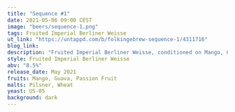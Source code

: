 ```yaml
---
title: "Sequence #1"
date: 2021-05-06 09:00 CEST
image: "beers/sequence-1.png"
tags: Fruited Imperial Berliner Weisse
ut_link: "https://untappd.com/b/folkingebrew-sequence-1/4311716"
blog_link:
description: "Fruited Imperial Berliner Weisse, conditioned on Mango, Guava and Passion Fruit."
style: Fruited Imperial Berliner Weisse
abv: "8.5%"
release_date: May 2021
fruits: Mango, Guava, Passion Fruit
malts: Pilsner, Wheat
yeast: US-05
background: dark
---
```

